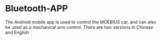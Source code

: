 # Bluetooth-APP
The Android mobile app is used to control the MOEBIUS car, and can also be used as a mechanical arm control.
There are two versions in Chinese and English
